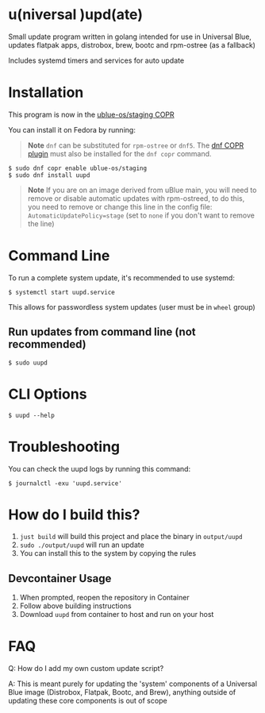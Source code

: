 # u(niversal )upd(ate) 

Small update program written in golang intended for use in Universal Blue, updates flatpak apps, distrobox, brew, bootc and rpm-ostree (as a fallback)

Includes systemd timers and services for auto update

# Installation

This program is now in the [ublue-os/staging COPR](https://copr.fedorainfracloud.org/coprs/ublue-os/staging/)

You can install it on Fedora by running:

> **Note**
> `dnf` can be substituted for `rpm-ostree` or `dnf5`. The [dnf COPR plugin](https://dnf-plugins-core.readthedocs.io/en/latest/copr.html) must also be installed for the `dnf copr` command.

```
$ sudo dnf copr enable ublue-os/staging
$ sudo dnf install uupd
```

> **Note**
> If you are on an image derived from uBlue main, you will need to remove or disable automatic updates with rpm-ostreed, to do this, you need to remove or change this line in the config file: `AutomaticUpdatePolicy=stage` (set to `none` if you don't want to remove the line)


# Command Line

To run a complete system update, it's recommended to use systemd:

```
$ systemctl start uupd.service
```

This allows for passwordless system updates (user must be in `wheel` group)


## Run updates from command line (not recommended)

```
$ sudo uupd
```

# CLI Options

```
$ uupd --help
```

# Troubleshooting

You can check the uupd logs by running this command:
```
$ journalctl -exu 'uupd.service'
```

# How do I build this?

1. `just build` will build this project and place the binary in `output/uupd`
1. `sudo ./output/uupd` will run an update
1. You can install this to the system by copying the rules

##  Devcontainer Usage
  1. When prompted, reopen the repository in Container
  2. Follow above building instructions
  3. Download `uupd` from container to host and run on your host

# FAQ

Q: How do I add my own custom update script?

A: This is meant purely for updating the 'system' components of a Universal Blue image (Distrobox, Flatpak, Bootc, and Brew), anything outside of updating these core components is out of scope
